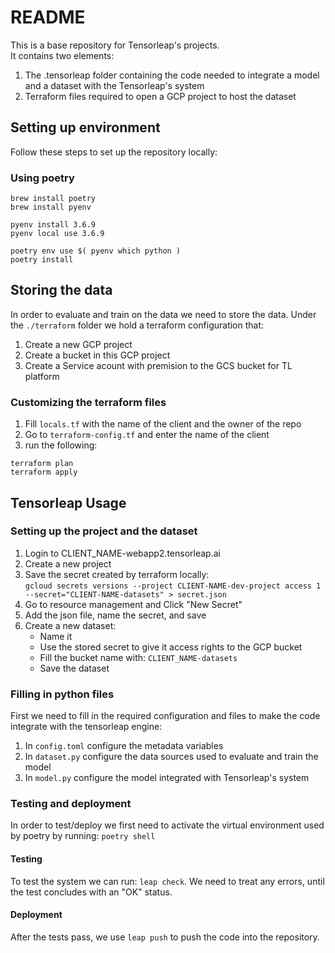 # README

This is a base repository for Tensorleap's projects.  
It contains two elements:
1) The .tensorleap folder containing the code needed to integrate a model and a dataset with the Tensorleap's system
2) Terraform files required to open a GCP project to host the dataset
## Setting up environment
Follow these steps to set up the repository locally:

### Using poetry
```shell=
brew install poetry
brew install pyenv

pyenv install 3.6.9
pyenv local use 3.6.9

poetry env use $( pyenv which python )
poetry install

```

## Storing the data
In order to evaluate and train on the data we need to store the data.
Under the `./terraform` folder we hold a terraform configuration that:

1. Create a new GCP project
2. Create a bucket in this GCP project
3. Create a Service acount with premision to the GCS bucket for TL platform

### Customizing the terraform files

1. Fill `locals.tf` with the name of the client and the owner of the repo
2. Go to `terraform-config.tf` and enter the name of the client
3. run the following:
```shell=
terraform plan
terraform apply
```
## Tensorleap Usage 

### Setting up the project and the dataset

1. Login to CLIENT_NAME-webapp2.tensorleap.ai
2. Create a new project
3. Save the secret created by terraform locally:  
``gcloud secrets versions --project CLIENT-NAME-dev-project access 1 --secret="CLIENT-NAME-datasets" > secret.json``
4. Go to resource management and Click "New Secret"
5. Add the json file, name the secret, and save
6. Create a new dataset:
   - Name it
   - Use the stored secret to give it access rights to the GCP bucket
   - Fill the bucket name with: `CLIENT_NAME-datasets`
   - Save the dataset

### Filling in python files

First we need to fill in the required configuration and files to make the code integrate with the tensorleap engine:
1. In `config.toml` configure the metadata variables
2. In `dataset.py` configure the data sources used to evaluate and train the model
3. In `model.py` configure the model integrated with Tensorleap's system

### Testing and deployment
In order to test/deploy we first need to activate the virtual environment used by poetry by running:
`poetry shell`
#### Testing
To test the system we can run: `leap check`.
We need to treat any errors, until the test concludes with an "OK" status.  
#### Deployment
After the tests pass, we use `leap push` to push the code into the repository. 
